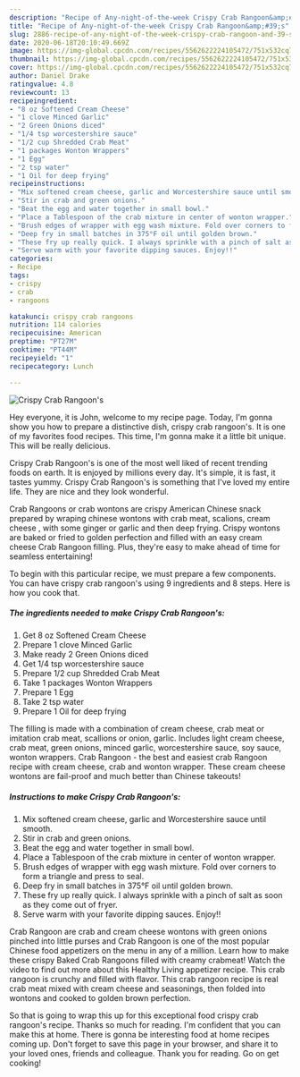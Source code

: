 ```yaml
---
description: "Recipe of Any-night-of-the-week Crispy Crab Rangoon&amp;#39;s"
title: "Recipe of Any-night-of-the-week Crispy Crab Rangoon&amp;#39;s"
slug: 2886-recipe-of-any-night-of-the-week-crispy-crab-rangoon-and-39-s
date: 2020-06-18T20:10:49.669Z
image: https://img-global.cpcdn.com/recipes/5562622224105472/751x532cq70/crispy-crab-rangoons-recipe-main-photo.jpg
thumbnail: https://img-global.cpcdn.com/recipes/5562622224105472/751x532cq70/crispy-crab-rangoons-recipe-main-photo.jpg
cover: https://img-global.cpcdn.com/recipes/5562622224105472/751x532cq70/crispy-crab-rangoons-recipe-main-photo.jpg
author: Daniel Drake
ratingvalue: 4.8
reviewcount: 13
recipeingredient:
- "8 oz Softened Cream Cheese"
- "1 clove Minced Garlic"
- "2 Green Onions diced"
- "1/4 tsp worcestershire sauce"
- "1/2 cup Shredded Crab Meat"
- "1 packages Wonton Wrappers"
- "1 Egg"
- "2 tsp water"
- "1 Oil for deep frying"
recipeinstructions:
- "Mix softened cream cheese, garlic and Worcestershire sauce until smooth."
- "Stir in crab and green onions."
- "Beat the egg and water together in small bowl."
- "Place a Tablespoon of the crab mixture in center of wonton wrapper."
- "Brush edges of wrapper with egg wash mixture. Fold over corners to form a triangle and press to seal."
- "Deep fry in small batches in 375°F oil until golden brown."
- "These fry up really quick. I always sprinkle with a pinch of salt as soon as they come out of fryer."
- "Serve warm with your favorite dipping sauces. Enjoy!!"
categories:
- Recipe
tags:
- crispy
- crab
- rangoons

katakunci: crispy crab rangoons 
nutrition: 114 calories
recipecuisine: American
preptime: "PT27M"
cooktime: "PT44M"
recipeyield: "1"
recipecategory: Lunch

---
```



![Crispy Crab Rangoon&#39;s](https://img-global.cpcdn.com/recipes/5562622224105472/751x532cq70/crispy-crab-rangoons-recipe-main-photo.jpg)

Hey everyone, it is John, welcome to my recipe page. Today, I'm gonna show you how to prepare a distinctive dish, crispy crab rangoon&#39;s. It is one of my favorites food recipes. This time, I'm gonna make it a little bit unique. This will be really delicious.

Crispy Crab Rangoon&#39;s is one of the most well liked of recent trending foods on earth. It is enjoyed by millions every day. It's simple, it is fast, it tastes yummy. Crispy Crab Rangoon&#39;s is something that I've loved my entire life. They are nice and they look wonderful.

Crab Rangoons or crab wontons are crispy American Chinese snack prepared by wraping chinese wontons with crab meat, scalions, cream cheese , with some ginger or garlic and then deep frying. Crispy wontons are baked or fried to golden perfection and filled with an easy cream cheese Crab Rangoon filling. Plus, they&#39;re easy to make ahead of time for seamless entertaining!


To begin with this particular recipe, we must prepare a few components. You can have crispy crab rangoon&#39;s using 9 ingredients and 8 steps. Here is how you cook that.

<!--inarticleads1-->

##### The ingredients needed to make Crispy Crab Rangoon&#39;s:

1. Get 8 oz Softened Cream Cheese
1. Prepare 1 clove Minced Garlic
1. Make ready 2 Green Onions diced
1. Get 1/4 tsp worcestershire sauce
1. Prepare 1/2 cup Shredded Crab Meat
1. Take 1 packages Wonton Wrappers
1. Prepare 1 Egg
1. Take 2 tsp water
1. Prepare 1 Oil for deep frying


The filling is made with a combination of cream cheese, crab meat or imitation crab meat, scallions or onion, garlic. Includes light cream cheese, crab meat, green onions, minced garlic, worcestershire sauce, soy sauce, wonton wrappers. Crab Rangoon - the best and easiest crab Rangoon recipe with cream cheese, crab and wonton wrapper. These cream cheese wontons are fail-proof and much better than Chinese takeouts! 

<!--inarticleads2-->

##### Instructions to make Crispy Crab Rangoon&#39;s:

1. Mix softened cream cheese, garlic and Worcestershire sauce until smooth.
1. Stir in crab and green onions.
1. Beat the egg and water together in small bowl.
1. Place a Tablespoon of the crab mixture in center of wonton wrapper.
1. Brush edges of wrapper with egg wash mixture. Fold over corners to form a triangle and press to seal.
1. Deep fry in small batches in 375°F oil until golden brown.
1. These fry up really quick. I always sprinkle with a pinch of salt as soon as they come out of fryer.
1. Serve warm with your favorite dipping sauces. Enjoy!!


Crab Rangoon are crab and cream cheese wontons with green onions pinched into little purses and Crab Rangoon is one of the most popular Chinese food appetizers on the menu in any of a million. Learn how to make these crispy Baked Crab Rangoons filled with creamy crabmeat! Watch the video to find out more about this Healthy Living appetizer recipe. This crab rangoon is crunchy and filled with flavor. This crab rangoon recipe is real crab meat mixed with cream cheese and seasonings, then folded into wontons and cooked to golden brown perfection. 

So that is going to wrap this up for this exceptional food crispy crab rangoon&#39;s recipe. Thanks so much for reading. I'm confident that you can make this at home. There is gonna be interesting food at home recipes coming up. Don't forget to save this page in your browser, and share it to your loved ones, friends and colleague. Thank you for reading. Go on get cooking!
